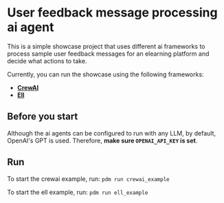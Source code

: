 # User feedback message processing ai agent

This is a simple showcase project that uses different ai frameworks to process sample user feedback messages for an elearning platform and decide what actions to take.

Currently, you can run the showcase using the following frameworks:

- **[CrewAI](https://www.crewai.com/)**
- **[Ell](https://docs.ell.so/index.html)**

## Before you start

Although the ai agents can be configured to run with any LLM, by default, OpenAI's GPT is used.
Therefore, **make sure `OPENAI_API_KEY` is set**.

## Run

To start the crewai example, run:
`pdm run crewai_example`

To start the ell example, run:
`pdm run ell_example`
